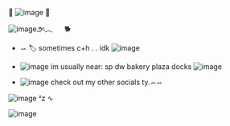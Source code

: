 🎻  ![image](https://github.com/user-attachments/assets/11ea124b-5139-42c8-a941-b61a598fe268) 🐾 

![image](https://github.com/user-attachments/assets/9c95c791-1692-4758-bd97-d2b261da7329)౨ৎ︵⠀⠀ 🐕

* ꕀ 🏷️ sometimes c+h . . idk ![image](https://github.com/user-attachments/assets/176661ce-2444-4ed0-bf7b-2934c400766c)
* ![image](https://github.com/user-attachments/assets/9bf9acc9-a6c2-4a9e-b3a8-cba20eb5aab7)
 im usually near: sp dw bakery plaza docks ![image](https://github.com/user-attachments/assets/0fcaa390-a67f-4533-9c4b-ee6b8ae7fc68)

* ![image](https://github.com/user-attachments/assets/819fa518-dc61-4377-bb30-22cf77f93fad)
 check out my other socials ty.ꕀꕀ

 ![image](https://github.com/user-attachments/assets/adecdc63-0abc-4a4d-8d2f-0dd1b451e0d8) ᶻz ∿
  
![image](https://github.com/user-attachments/assets/c980590e-53f7-469e-9427-fd06b05405f6)


<!--
**cyberialyr3/cyberialyr3** is a ✨ _special_ ✨ repository because its `README.md` (this file) appears on your GitHub profile.

Here are some ideas to get you started:


- 🌱 I’m currently learning ...
- 👯 I’m looking to collaborate on ...
- 🤔 I’m looking for help with ...
- 💬 Ask me about ...
- 📫 How to reach me: ...
- 😄 Pronouns: ...
- ⚡ Fun fact: ...
-->
